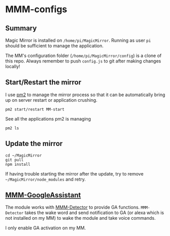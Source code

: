 # MMM-configs

## Summary
Magic Mirror is installed on `/home/pi/MagicMirror`. Running as user `pi` should be sufficient to manage the application.<br>

The MM's configuration folder (`/home/pi/MagicMirror/config`) is a clone of this repo. Always remember to push `config.js` to git after making changes locally!

## Start/Restart the mirror
I use [pm2](https://pm2.keymetrics.io/docs/usage/quick-start/) to manage the mirror process so that it can be automatically bring up on server restart or application crushing. 
```
pm2 start/restart MM-start
```
See all the applications pm2 is managing
```
pm2 ls
```

## Update the mirror
```
cd ~/MagicMirror
git pull
npm install
```

If having trouble starting the mirror after the update, try to remove `~/MagicMirror/node_modules` and retry. 

## [MMM-GoogleAssistant](https://github.com/bugsounet/MMM-GoogleAssistant)
The module works with [MMM-Detector](https://github.com/bugsounet/MMM-Detector) to provide GA functions. `MMM-Detector` takes the wake word and send notification to GA (or alexa which is not installed on my MM) to wake the module and take voice commands.<br>

I only enable GA activation on my MM. 
